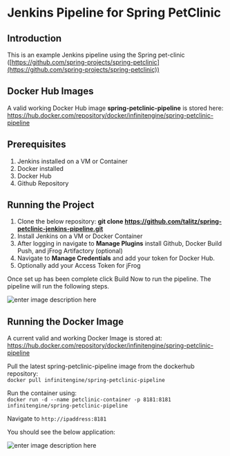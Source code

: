# Jenkins Pipeline for Spring PetClinic 

## Introduction
This is an example Jenkins pipeline using the Spring pet-clinic ([https://github.com/spring-projects/spring-petclinic](https://github.com/spring-projects/spring-petclinic))

## Docker Hub Images
A valid working Docker Hub image **spring-petclinic-pipeline** is stored here:
https://hub.docker.com/repository/docker/infinitengine/spring-petclinic-pipeline

## Prerequisites

 1. Jenkins installed on a VM or Container 
 2. Docker installed 
 3. Docker Hub
 4. Github Repository

## Running the Project

1.  Clone the below repository:
**git clone https://github.com/talitz/spring-petclinic-jenkins-pipeline.git**
2.  Install Jenkins on a VM or Docker Container
3.  After logging in navigate to **Manage Plugins** install Github, Docker Build Push, and jFrog Artifactory (optional)
4.  Navigate to **Manage Credentials** and add your token for Docker Hub.
5.  Optionally add your Access Token for jFrog

Once set up has been complete click Build Now to run the pipeline.  The pipeline will run the following steps.


![enter image description here](https://i.ibb.co/SmYZXpm/Screenshot-from-2022-03-28-16-10-34.png)

## Running the Docker Image

A current valid and working Docker Image is stored at: 
https://hub.docker.com/repository/docker/infinitengine/spring-petclinic-pipeline

Pull the latest spring-petclinic-pipeline image from the dockerhub repository:  
`docker pull infinitengine/spring-petclinic-pipeline`

Run the container using:  
`docker run -d --name petclinic-container -p 8181:8181 infinitengine/spring-petclinic-pipeline`

Navigate to  `http://ipaddress:8181`  

You should see the below application:

![enter image description here](https://i.ibb.co/fDx2Pnj/Screenshot-from-2022-03-28-16-18-26.png)
